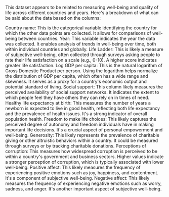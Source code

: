 This dataset appears to be related to measuring well-being and quality of life across different countries and years. Here's a breakdown of what can be said about the data based on the columns:

Country name: This is the categorical variable identifying the country for which the other data points are collected. It allows for comparisons of well-being between countries.
Year: This variable indicates the year the data was collected. It enables analysis of trends in well-being over time, both within individual countries and globally.
Life Ladder: This is likely a measure of subjective well-being, often collected through surveys asking people to rate their life satisfaction on a scale (e.g., 0-10). A higher score indicates greater life satisfaction.
Log GDP per capita: This is the natural logarithm of Gross Domestic Product per person. Using the logarithm helps normalize the distribution of GDP per capita, which often has a wide range and skewness. It serves as a proxy for a country's economic output and potential standard of living.
Social support: This column likely measures the perceived availability of social support networks. It indicates the extent to which people feel they have others they can rely on in times of need.
Healthy life expectancy at birth: This measures the number of years a newborn is expected to live in good health, reflecting both life expectancy and the prevalence of health issues. It's a strong indicator of overall population health.
Freedom to make life choices: This likely captures the perceived degree of autonomy and freedom individuals have in making important life decisions. It's a crucial aspect of personal empowerment and well-being.
Generosity: This likely represents the prevalence of charitable giving or other altruistic behaviors within a country. It could be measured through surveys or by tracking charitable donations.
Perceptions of corruption: This measures how widespread corruption is perceived to be within a country's government and business sectors. Higher values indicate a stronger perception of corruption, which is typically associated with lower well-being.
Positive affect: This likely measures the frequency of experiencing positive emotions such as joy, happiness, and contentment. It's a component of subjective well-being.
Negative affect: This likely measures the frequency of experiencing negative emotions such as worry, sadness, and anger. It's another important aspect of subjective well-being.